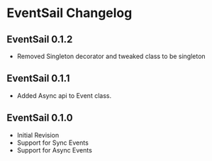# EventSail Changelog

## EventSail 0.1.2

- Removed Singleton decorator and tweaked class to be singleton

## EventSail 0.1.1

- Added Async api to Event class.

## EventSail 0.1.0

- Initial Revision
- Support for Sync Events
- Support for Async Events
